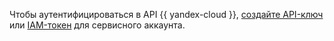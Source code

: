 Чтобы аутентифицироваться в API {{ yandex-cloud }}, [создайте API-ключ](../../../iam/operations/authentication/manage-api-keys.md#create-api-key) или [IAM-токен](../../../iam/operations/iam-token/create-for-sa.md) для сервисного аккаунта.
